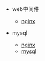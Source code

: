 - web中间件
  
  - [nginx](/middleware/nginx/index)

- mysql

  - [nginx](/deploy/docs/nginx)
  - [mysql](/deploy/docs/mysql)

